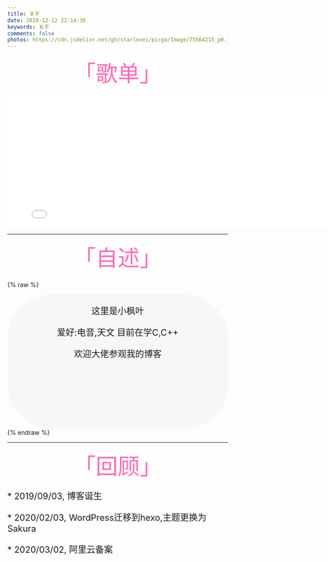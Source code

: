 ```yaml
---
title: 关于
date: 2018-12-12 22:14:36
keywords: 关于
comments: false
photos: https://cdn.jsdelivr.net/gh/starlovei/picgo/Image/75564215_p0.jpg
---
```

<div class="moe-mashiro" style="text-align:center; font-size: 50px; margin-bottom: 20px; color: Hotpink">
  「歌单」
</div>

<iframe frameborder="no" border="0" marginwidth="0" marginheight="0" width=800 height=300 src="//music.163.com/outchain/player?type=0&id=4994712338&auto=0&height=430"></iframe>

***

<div class="moe-mashiro" style="text-align:center; font-size: 50px; margin-bottom: 20px; color: Hotpink">
  「自述」
</div>

{% raw %}
<div class="popcontainer" style="min-height: 300px; font-size: 20px; padding: 2px 6px 4px; background-color: rgba(242, 242, 242, 0.5); border-radius: 100px;">
    <center>
      <p>这里是小枫叶</p>
      <p>爱好:电音,天文 目前在学C,C++</p>
      <p>欢迎大佬参观我的博客</p>
    </center>
</div>
{% endraw %}

***
<div class="moe-mashiro" style="text-align:center; font-size: 50px; margin-bottom: 20px; color: Hotpink">
  「回顾」
</div>

<div class="chinese-font" style="font-size: 20px">
<p class='div-border purple'>* 2019/09/03, 博客诞生</p>
<p class='div-border purple'>* 2020/02/03, WordPress迁移到hexo,主题更换为Sakura</p>
<p class='div-border purple'>* 2020/03/02, 阿里云备案</p>
</div>